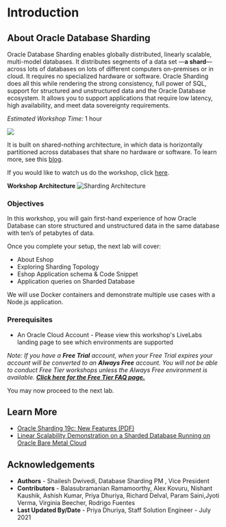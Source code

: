 # Introduction

## About Oracle Database Sharding
Oracle Database Sharding enables globally distributed, linearly scalable, multi-model databases. It distributes segments of a data set —**a shard**— across lots of databases on lots of different computers on-premises or in cloud. It requires no specialized hardware or software. Oracle Sharding does all this while rendering the strong consistency, full power of SQL, support for structured and unstructured data and the Oracle Database ecosystem. It allows you to support applications that require low latency, high availability, and meet data sovereignty requirements.

*Estimated Workshop Time:*  1 hour

![](images/sharding_intro.jpg " ")

It is built on shared-nothing architecture, in which data is horizontally partitioned across databases that share no hardware or software. To learn more, see this [blog](https://blogs.oracle.com/database/sharding-oracle-database-cloud-service-v2).

<if type="odbw">If you would like to watch us do the workshop, click [here](https://youtu.be/MGGXnjVrLzI).</if>

**Workshop Architecture**
![Sharding Architecture](images/sharding_arch.jpg " ")

### Objectives
In this workshop, you will gain first-hand experience of how Oracle Database can store structured and unstructured data in the same database with ten’s of petabytes of data.

Once you complete your setup, the next lab will cover:

- About Eshop
- Exploring Sharding Topology
- Eshop Application schema & Code Snippet
- Application queries on Sharded Database

We will use Docker containers and demonstrate multiple use cases with a Node.js application.

### Prerequisites
- An Oracle Cloud Account - Please view this workshop's LiveLabs landing page to see which environments are supported

*Note: If you have a **Free Trial** account, when your Free Trial expires your account will be converted to an **Always Free** account. You will not be able to conduct Free Tier workshops unless the Always Free environment is available. **[Click here for the Free Tier FAQ page.](https://www.oracle.com/cloud/free/faq.html)***

You may now proceed to the next lab.

## Learn More
- [Oracle Sharding 19c: New Features (PDF)](https://www.oracle.com/a/tech/docs/sharding-19c-new-features.pdf)
- [Linear Scalability Demonstration on a Sharded Database Running on Oracle Bare Metal Cloud](https://www.oracle.com/technetwork/database/availability/oraclesharding-200-3588532.mp4)

## Acknowledgements
* **Authors** - Shailesh Dwivedi, Database Sharding PM , Vice President
* **Contributors** - Balasubramanian Ramamoorthy, Alex Kovuru, Nishant Kaushik, Ashish Kumar, Priya Dhuriya, Richard Delval, Param Saini,Jyoti Verma, Virginia Beecher, Rodrigo Fuentes
* **Last Updated By/Date** - Priya Dhuriya, Staff Solution Engineer - July 2021
